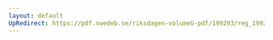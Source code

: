 ```yaml
---
layout: default
UpRedirect: https://pdf.swedeb.se/riksdagen-volumeG-pdf/199293/reg_199293/reg_199293_0318.pdf
---
```

